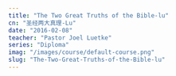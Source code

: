 ```yaml
---
title: "The Two Great Truths of the Bible-lu"
cn: "圣经两大真理-Lu"
date: "2016-02-08"
teacher: "Pastor Joel Luetke"
series: "Diploma"
imag: "/images/course/default-course.png"
slug: "The-Two-Great-Truths-of-the-Bible-lu"
---
```

